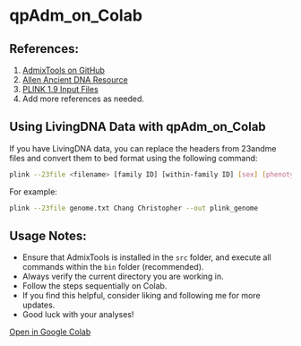 # qpAdm_on_Colab

## References:
1. [AdmixTools on GitHub](https://github.com/DReichLab/AdmixTools/tree/master)
2. [Allen Ancient DNA Resource](https://reich.hms.harvard.edu/allen-ancient-dna-resource-aadr-downloadable-genotypes-present-day-and-ancient-dna-data)
3. [PLINK 1.9 Input Files](https://www.cog-genomics.org/plink/1.9/input#23file)
4. Add more references as needed.

## Using LivingDNA Data with qpAdm_on_Colab
If you have LivingDNA data, you can replace the headers from 23andme files and convert them to bed format using the following command:
```bash
plink --23file <filename> [family ID] [within-family ID] [sex] [phenotype] [paternal ID] [maternal ID] --out plink_genome
```
For example:
```bash
plink --23file genome.txt Chang Christopher --out plink_genome
```

## Usage Notes:
- Ensure that AdmixTools is installed in the `src` folder, and execute all commands within the `bin` folder (recommended).
- Always verify the current directory you are working in.
- Follow the steps sequentially on Colab.
- If you find this helpful, consider liking and following me for more updates.
- Good luck with your analyses!

[Open in Google Colab](https://colab.research.google.com/drive/1ZJM2iefEgxJp0mZUsDZZteBQL0Zd4L_r?usp=sharing)
